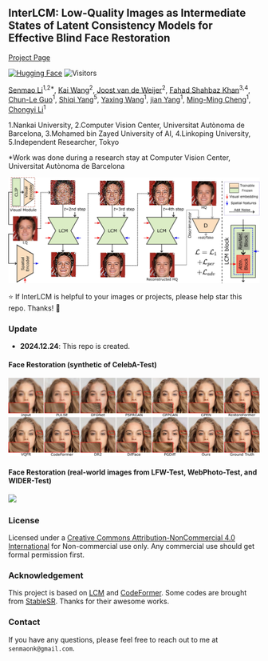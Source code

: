 
## InterLCM: Low-Quality Images as Intermediate States of Latent Consistency Models for Effective Blind Face Restoration

[Project Page](https://shangchenzhou.com/projects/CodeFormer/)

[![Hugging Face](https://img.shields.io/badge/Demo-%F0%9F%A4%97%20Hugging%20Face-blue)](https://huggingface.co/spaces/sczhou/CodeFormer) ![Visitors](https://visitor-badge.laobi.icu/badge?page_id=sen-mao/InterLCM)


[Senmao Li](https://sen-mao.github.io/)<sup>1,2*</sup>, [Kai Wang](https://wangkai930418.github.io/)<sup>2</sup>, [Joost van de Weijer](https://scholar.google.com/citations?user=Gsw2iUEAAAAJ&hl=en)<sup>2</sup>, [Fahad Shahbaz Khan](https://sites.google.com/view/fahadkhans/home)<sup>3,4</sup>, [Chun-Le Guo](https://mmcheng.net/clguo/)<sup>1</sup>, [Shiqi Yang](https://www.shiqiyang.xyz/)<sup>5</sup>, [Yaxing Wang](https://scholar.google.es/citations?user=6CsB8k0AAAAJ&hl=en)<sup>1</sup>, [jian Yang](https://scholar.google.com.hk/citations?user=6CIDtZQAAAAJ)<sup>1</sup>, [Ming-Ming Cheng](https://mmcheng.net/cmm/)<sup>1</sup>, [Chongyi Li](https://li-chongyi.github.io/)<sup>1</sup>   

1.Nankai University, 2.Computer Vision Center, Universitat Autònoma de Barcelona, 3.Mohamed bin Zayed University of AI, 4.Linkoping University, 5.Independent Researcher, Tokyo

*Work was done during a research stay at Computer Vision Center, Universitat Autònoma de Barcelona

<img src="assets/interlcm.jpg" width="800px"/>


:star: If InterLCM is helpful to your images or projects, please help star this repo. Thanks! :hugs: 


### Update
- **2024.12.24**: This repo is created.

#### Face Restoration (synthetic of CelebA-Test)

<img src="assets/face_restoration_result1.jpg" width="800px"/>

#### Face Restoration (real-world images from LFW-Test, WebPhoto-Test, and WIDER-Test)

<img src="assets/face_restoration_result2.jpg" width="800px"/>

[//]: # (#### Face Color Enhancement and Restoration)

[//]: # ()
[//]: # (<img src="assets/color_enhancement_result1.png" width="400px"/> <img src="assets/color_enhancement_result2.png" width="400px"/>)

[//]: # ()
[//]: # (#### Face Inpainting)

[//]: # ()
[//]: # (<img src="assets/inpainting_result1.png" width="400px"/> <img src="assets/inpainting_result2.png" width="400px"/>)


[//]: # ()
[//]: # (### Dependencies and Installation)

[//]: # ()
[//]: # (- Pytorch >= 1.7.1)

[//]: # (- CUDA >= 10.1)

[//]: # (- Other required packages in `requirements.txt`)

[//]: # (```)

[//]: # (# git clone this repository)

[//]: # (git clone https://github.com/sczhou/CodeFormer)

[//]: # (cd CodeFormer)

[//]: # ()
[//]: # (# create new anaconda env)

[//]: # (conda create -n codeformer python=3.8 -y)

[//]: # (conda activate codeformer)

[//]: # ()
[//]: # (# install python dependencies)

[//]: # (pip3 install -r requirements.txt)

[//]: # (python basicsr/setup.py develop)

[//]: # (conda install -c conda-forge dlib &#40;only for face detection or cropping with dlib&#41;)

[//]: # (```)

[//]: # (<!-- conda install -c conda-forge dlib -->)

[//]: # ()
[//]: # (### Quick Inference)

[//]: # ()
[//]: # (#### Download Pre-trained Models:)

[//]: # (Download the facelib and dlib pretrained models from [[Releases]&#40;https://github.com/sczhou/CodeFormer/releases/tag/v0.1.0&#41; | [Google Drive]&#40;https://drive.google.com/drive/folders/1b_3qwrzY_kTQh0-SnBoGBgOrJ_PLZSKm?usp=sharing&#41; | [OneDrive]&#40;https://entuedu-my.sharepoint.com/:f:/g/personal/s200094_e_ntu_edu_sg/EvDxR7FcAbZMp_MA9ouq7aQB8XTppMb3-T0uGZ_2anI2mg?e=DXsJFo&#41;] to the `weights/facelib` folder. You can manually download the pretrained models OR download by running the following command:)

[//]: # (```)

[//]: # (python scripts/download_pretrained_models.py facelib)

[//]: # (python scripts/download_pretrained_models.py dlib &#40;only for dlib face detector&#41;)

[//]: # (```)

[//]: # ()
[//]: # (Download the CodeFormer pretrained models from [[Releases]&#40;https://github.com/sczhou/CodeFormer/releases/tag/v0.1.0&#41; | [Google Drive]&#40;https://drive.google.com/drive/folders/1CNNByjHDFt0b95q54yMVp6Ifo5iuU6QS?usp=sharing&#41; | [OneDrive]&#40;https://entuedu-my.sharepoint.com/:f:/g/personal/s200094_e_ntu_edu_sg/EoKFj4wo8cdIn2-TY2IV6CYBhZ0pIG4kUOeHdPR_A5nlbg?e=AO8UN9&#41;] to the `weights/CodeFormer` folder. You can manually download the pretrained models OR download by running the following command:)

[//]: # (```)

[//]: # (python scripts/download_pretrained_models.py CodeFormer)

[//]: # (```)

[//]: # ()
[//]: # (#### Prepare Testing Data:)

[//]: # (You can put the testing images in the `inputs/TestWhole` folder. If you would like to test on cropped and aligned faces, you can put them in the `inputs/cropped_faces` folder. You can get the cropped and aligned faces by running the following command:)

[//]: # (```)

[//]: # (# you may need to install dlib via: conda install -c conda-forge dlib)

[//]: # (python scripts/crop_align_face.py -i [input folder] -o [output folder])

[//]: # (```)

[//]: # ()
[//]: # ()
[//]: # (#### Testing:)

[//]: # ([Note] If you want to compare CodeFormer in your paper, please run the following command indicating `--has_aligned` &#40;for cropped and aligned face&#41;, as the command for the whole image will involve a process of face-background fusion that may damage hair texture on the boundary, which leads to unfair comparison.)

[//]: # ()
[//]: # (Fidelity weight *w* lays in [0, 1]. Generally, smaller *w* tends to produce a higher-quality result, while larger *w* yields a higher-fidelity result. The results will be saved in the `results` folder.)

[//]: # ()
[//]: # ()
[//]: # (🧑🏻 Face Restoration &#40;cropped and aligned face&#41;)

[//]: # (```)

[//]: # (# For cropped and aligned faces &#40;512x512&#41;)

[//]: # (python inference_codeformer.py -w 0.5 --has_aligned --input_path [image folder]|[image path])

[//]: # (```)

[//]: # ()
[//]: # (:framed_picture: Whole Image Enhancement)

[//]: # (```)

[//]: # (# For whole image)

[//]: # (# Add '--bg_upsampler realesrgan' to enhance the background regions with Real-ESRGAN)

[//]: # (# Add '--face_upsample' to further upsample restorated face with Real-ESRGAN)

[//]: # (python inference_codeformer.py -w 0.7 --input_path [image folder]|[image path])

[//]: # (```)

[//]: # ()
[//]: # (:clapper: Video Enhancement)

[//]: # (```)

[//]: # (# For Windows/Mac users, please install ffmpeg first)

[//]: # (conda install -c conda-forge ffmpeg)

[//]: # (```)

[//]: # (```)

[//]: # (# For video clips)

[//]: # (# Video path should end with '.mp4'|'.mov'|'.avi')

[//]: # (python inference_codeformer.py --bg_upsampler realesrgan --face_upsample -w 1.0 --input_path [video path])

[//]: # (```)

[//]: # ()
[//]: # (🌈 Face Colorization &#40;cropped and aligned face&#41;)

[//]: # (```)

[//]: # (# For cropped and aligned faces &#40;512x512&#41;)

[//]: # (# Colorize black and white or faded photo)

[//]: # (python inference_colorization.py --input_path [image folder]|[image path])

[//]: # (```)

[//]: # ()
[//]: # (🎨 Face Inpainting &#40;cropped and aligned face&#41;)

[//]: # (```)

[//]: # (# For cropped and aligned faces &#40;512x512&#41;)

[//]: # (# Inputs could be masked by white brush using an image editing app &#40;e.g., Photoshop&#41; )

[//]: # (# &#40;check out the examples in inputs/masked_faces&#41;)

[//]: # (python inference_inpainting.py --input_path [image folder]|[image path])

[//]: # (```)

[//]: # ()
[//]: # (### Training:)

[//]: # (The training commands can be found in the documents: [English]&#40;docs/train.md&#41; **|** [简体中文]&#40;docs/train_CN.md&#41;.)

[//]: # (### Citation)

[//]: # (If our work is useful for your research, please consider citing:)


### License

Licensed under a [Creative Commons Attribution-NonCommercial 4.0 International](https://creativecommons.org/licenses/by-nc/4.0/) for Non-commercial use only.
Any commercial use should get formal permission first.

### Acknowledgement

This project is based on [LCM](https://github.com/luosiallen/latent-consistency-model) and [CodeFormer](https://github.com/sczhou/CodeFormer). Some codes are brought from [StableSR](https://github.com/IceClear/StableSR). Thanks for their awesome works.

### Contact
If you have any questions, please feel free to reach out to me at  `senmaonk@gmail.com`. 

